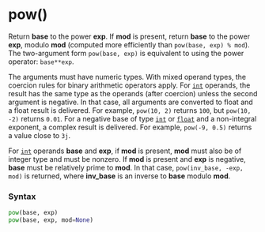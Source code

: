 # pow()

Return **base** to the power **exp**. If **mod** is present, return **base** to the power **exp**, modulo **mod** (computed more efficiently than `pow(base, exp) % mod`). The two-argument form `pow(base, exp)` is equivalent to using the power operator: `base**exp`.

The arguments must have numeric types. With mixed operand types, the coercion rules for binary arithmetic operators apply. For [`int`](/built-in-types/int/) operands, the result has the same type as the operands (after coercion) unless the second argument is negative. In that case, all arguments are converted to float and a float result is delivered. For example, `pow(10, 2)` returns `100`, but `pow(10, -2)` returns `0.01`. For a negative base of type [`int`](/built-in-types/int/) or [`float`](/built-in-types/float/) and a non-integral exponent, a complex result is delivered. For example, `pow(-9, 0.5)` returns a value close to `3j`.

For [`int`](/built-in-types/int/) operands **base** and **exp**, if **mod** is present, **mod** must also be of integer type and must be nonzero. If **mod** is present and **exp** is negative, **base** must be relatively prime to **mod**. In that case, `pow(inv_base, -exp, mod)` is returned, where **inv_base** is an inverse to **base** modulo **mod**.

### Syntax

```python
pow(base, exp)
pow(base, exp, mod=None)
```